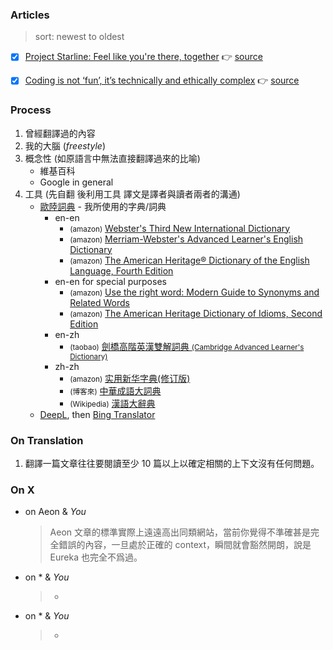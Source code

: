 
### Articles
> sort: newest to oldest
- [x] [Project Starline: Feel like you're there, together](./002-project-starline-feel-like-you-re-there-together.md) 👉 [source](https://blog.google/technology/research/project-starline/)
- [x] [Coding is not ‘fun’, it’s technically and ethically complex](./001-coding-is-not-fun-it-s-technically-and-ethically-complex.md) 👉 [source](https://aeon.co/ideas/coding-is-not-fun-it-s-technically-and-ethically-complex)


### Process
1. 曾經翻譯過的內容
2. 我的大腦 (*freestyle*)
3. 概念性 (如原語言中無法直接翻譯過來的比喻)
    - 維基百科
    - Google in general
4. 工具 (先自翻 後利用工具 譯文是譯者與讀者兩者的溝通)
   - [歐陸詞典](https://www.eudic.net/v4/en/home/buy) - 我所使用的字典/詞典
       - en-en
            - <small>(amazon)</small> [Webster's Third New International Dictionary](https://www.amazon.com/Websters-International-Dictionary-English-Language/dp/0877792011)
            - <small>(amazon)</small> [Merriam-Webster's Advanced Learner's English Dictionary](https://www.amazon.com/Merriam-Websters-Advanced-Dictionary-copyright-paperback/dp/0877797366/)
            - <small>(amazon)</small> [The American Heritage® Dictionary of the English Language, Fourth Edition](https://www.amazon.com/American-Heritage-Dictionary-Century-Reference/dp/0440237017)
        - en-en for special purposes
            - <small>(amazon)</small> [Use the right word: Modern Guide to Synonyms and Related Words](https://www.amazon.com.au/Use-right-word-Synonyms-Related/dp/B0007DPFPA)
            - <small>(amazon)</small> [The American Heritage Dictionary of Idioms, Second Edition](https://www.amazon.com/American-Heritage-Dictionary-Idioms-Second/dp/0547676581)
       - en-zh
            - <small>(taobao)</small> [劍橋高階英漢雙解詞典 <small>(Cambridge Advanced Learner's Dictionary)</small>](https://world.taobao.com/item/641720308049.htm)
       - zh-zh
           - <small>(amazon)</small>  [实用新华字典(修订版)](https://www.amazon.com/%E5%AE%9E%E7%94%A8%E6%96%B0%E5%8D%8E%E5%AD%97%E5%85%B8-%E4%BF%AE%E8%AE%A2%E7%89%88-%E7%B2%BE-%E5%8C%BF%E5%90%8D/dp/7513811814/)
           - <small>(博客來)</small> [中華成語大詞典](https://www.books.com.tw/products/CN11100854)
           - <small>(Wikipedia)</small> [漢語大辭典](https://zh.wikipedia.org/zh-hant/%E6%BC%A2%E8%AA%9E%E5%A4%A7%E8%A9%9E%E5%85%B8)
   - [DeepL](https://www.deepl.com/translator), then [Bing Translator](https://www.bing.com/translator)

### On Translation
1. 翻譯一篇文章往往要閱讀至少 10 篇以上以確定相關的上下文沒有任何問題。

### On X
- on Aeon & *You*
    > Aeon 文章的標準實際上遠遠高出同類網站，當前你覺得不準確甚是完全錯誤的內容，一旦處於正確的 context，瞬間就會豁然開朗，說是 Eureka 也完全不爲過。
- on * & *You*
    > *
- on * & *You*
    > *
